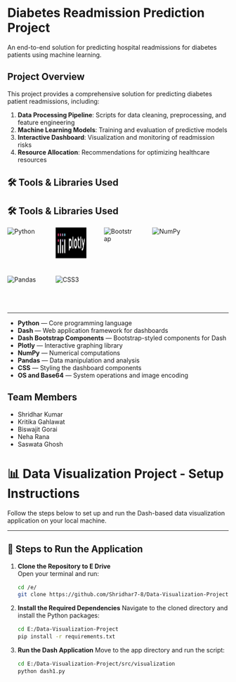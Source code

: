 # Diabetes Readmission Prediction Project

An end-to-end solution for predicting hospital readmissions for diabetes patients using machine learning.

## Project Overview

This project provides a comprehensive solution for predicting diabetes patient readmissions, including:

1. **Data Processing Pipeline**: Scripts for data cleaning, preprocessing, and feature engineering
2. **Machine Learning Models**: Training and evaluation of predictive models
3. **Interactive Dashboard**: Visualization and monitoring of readmission risks
4. **Resource Allocation**: Recommendations for optimizing healthcare resources

   
## 🛠️ Tools & Libraries Used

<h2>🛠️ Tools & Libraries Used</h2>

<div style="display: flex; align-items: center; gap: 40px; flex-wrap: wrap;">

  <img src="https://img.icons8.com/color/96/000000/python--v1.png" alt="Python" width="70" height="70"/>
  
  <img src="assets/plotly.png" alt="Plotly" width="70" height="70"/>
  
  <img src="https://img.icons8.com/fluency/96/bootstrap.png" alt="Bootstrap" width="70" height="70"/>
  
  <img src="https://upload.wikimedia.org/wikipedia/commons/3/31/NumPy_logo_2020.svg" alt="NumPy" width="70" height="70"/>
  
  <img src="https://upload.wikimedia.org/wikipedia/commons/e/ed/Pandas_logo.svg" alt="Pandas" width="70" height="70"/>
  
  <img src="https://img.icons8.com/color/96/000000/css3.png" alt="CSS3" width="70" height="70"/>

</div>


---

- **Python** — Core programming language  
- **Dash** — Web application framework for dashboards  
- **Dash Bootstrap Components** — Bootstrap-styled components for Dash  
- **Plotly** — Interactive graphing library  
- **NumPy** — Numerical computations  
- **Pandas** — Data manipulation and analysis  
- **CSS** — Styling the dashboard components  
- **OS and Base64** — System operations and image encoding



## Team Members

- Shridhar Kumar
- Kritika Gahlawat
- Biswajit Gorai
- Neha Rana
- Saswata Ghosh


# 📊 Data Visualization Project - Setup Instructions

Follow the steps below to set up and run the Dash-based data visualization application on your local machine.

---

## 🚀 Steps to Run the Application

1. **Clone the Repository to E Drive**  
   Open your terminal and run:

   ```bash
   cd /e/
   git clone https://github.com/Shridhar7-8/Data-Visualization-Project.git
   ```

2. **Install the Required Dependencies**
   Navigate to the cloned directory and install the Python packages:

   ```bash
   cd E:/Data-Visualization-Project
   pip install -r requirements.txt
   ```

3. **Run the Dash Application**
   Move to the app directory and run the script:

   ```bash
   cd E:/Data-Visualization-Project/src/visualization
   python dash1.py
   ```
